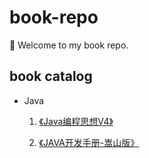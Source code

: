 # book-repo

 :wave: Welcome to my book repo.

## book catalog

- Java
  
  1. [《Java编程思想V4》](https://github.com/rainofsilence/book-repository/blob/master/Program/Java/JAVA开发手册-嵩山版.pdf)
  
  2. [《JAVA开发手册-嵩山版》](Program/Java/JAVA开发手册-嵩山版.pdf)